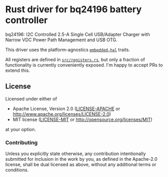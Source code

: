 # Rust driver for bq24196 battery controller

bq24196: I2C Controlled 2.5-A Single Cell USB/Adapter Charger with Narrow VDC Power Path Management and USB OTG.

This driver uses the platform-agnostics [`embedded-hal`] traits.

All registers are defined in [`src/registers.rs`](src/registers.rs), but only a fraction of functionality is currently conveniently exposed. I'm happy to accept PRs to extend this.

## License

Licensed under either of

 * Apache License, Version 2.0 ([LICENSE-APACHE](LICENSE-APACHE) or
   <http://www.apache.org/licenses/LICENSE-2.0>)
 * MIT license ([LICENSE-MIT](LICENSE-MIT) or
   <http://opensource.org/licenses/MIT>)

at your option.

### Contributing

Unless you explicitly state otherwise, any contribution intentionally submitted
for inclusion in the work by you, as defined in the Apache-2.0 license, shall
be dual licensed as above, without any additional terms or conditions.

[`embedded-hal`]: https://github.com/rust-embedded/embedded-hal
